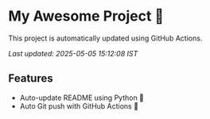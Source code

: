 # My Awesome Project 🚀

This project is automatically updated using GitHub Actions.

_Last updated: 2025-05-05 15:12:08 IST_

## Features
- Auto-update README using Python 🐍
- Auto Git push with GitHub Actions 🤖
